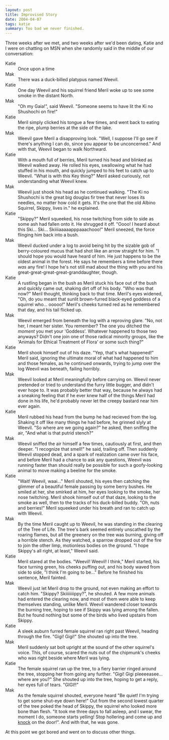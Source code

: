 ```yaml
---
layout: post
title: Improvised Story
date: 2004-04-07
tags: katie
summary: Too bad we never finished.
---
```


Three weeks after we met, and two weeks after we'd been dating, Katie and I were
on chatting on MSN when she randomly said in the middle of our conversation:

<dl class="dl-horizontal">
  <dt>Katie</dt><dd>Once upon a time</dd>
  <dt>Mak</dt><dd>There was a duck-billed platypus named Weevil.</dd>
  <dt>Katie</dt><dd>One day Weevil and his squirrel friend Meril woke up to see some smoke in the distant North.</dd>
  <dt>Mak</dt><dd>"Oh my Gaia!", said Weevil. "Someone seems to have lit the Ki no Shushochi on fire!"</dd>
  <dt>Katie</dt><dd>Meril simply clicked his tongue a few times, and went back to eating the ripe, plump berries at the side of the lake.</dd>
  <dt>Mak</dt><dd>Weevil gave Meril a disapproving look. "Well, I suppose I'll go see if there's anything I can do, since you appear to be unconcerned." And with that, Weevil began to walk Northward.</dd>
  <dt>Katie</dt><dd>With a mouth full of berries, Meril turned his head and blinked as Weevil walked away. He rolled his eyes, swallowing what he had stuffed in his mouth, and quickly jumped to his feet to catch up to Weevil. "What is with this Key thing?" Meril asked curiously, not understanding what Weevil knew.</dd>
  <dt>Mak</dt><dd>Weevil just shook his head as he continued walking. "The Ki no Shushochi is the great big douglas fir tree that never loses its needles, no matter how cold it gets. It's the one that the old Albino Squirrel, Skippy, lives in." he explained.</dd>
  <dt>Katie</dt><dd>"Skippy?" Meril squeeked, his nose twitching from side to side as some ash had fallen onto it. He shrugged it off. "Oooo! I heard about this Ski... Ski... Skiiiiaaaaapppaaachooo!" Meril sneezed, the force flinging him back into a bush.</dd>
  <dt>Mak</dt><dd>Weevil ducked under a log to avoid being hit by the sizable gob of berry-coloured mucus that had shot like an arrow straight for him. "I should hope you would have heard of him. He just happens to be the oldest animal in the forest. He says he remembers a time before there <em>was</em> any fire! I hope he's not still mad about the thing with you and his great-great-great-great-granddaughter, though.</dd>
  <dt>Katie</dt><dd>A rustling began in the bush as Meril stuck his face out of the bush and quickly came out, shaking dirt off of his body. "Who was that now?" Meril thought, thinking back to that time. Meril's eyes widened, "Oh, do you meant that sunlit brown-furred black-eyed goddess of a squirrel who... ooooo!" Meril's cheeks turned red as he remembered that day, and his tail flicked up.</dd>
  <dt>Mak</dt><dd>Weevil emerged from beneath the log with a reproving glare. "No, not her, I meant her sister. You remember? The one you ditched the <em>moment</em> you met your 'Goddess'. Whatever happened to those two anyways? Didn't one join one of those radical minority groups, like the 'Animals for Ethical Treatment of Flora' or some such thing?"</dd>
  <dt>Katie</dt><dd>Meril shook himself out of his daze. "Yep, that's what happened!" Meril said, ignoring the ultimate moral of what had happened to him and those females, as he continued onwards, trying to jump over the log Weevil was beneath, failing horribly.</dd>
  <dt>Mak</dt><dd>Weevil looked at Meril meaningfully before carrying on. Weevil never pretended or tried to understand the furry little bugger, and didn't ever hope to. It was probably better that way, because he always had a sneaking feeling that if he ever knew half of the things Meril had done in his life, he'd probably never let the creepy bastard near him ever again.</dd>
  <dt>Katie</dt><dd>Meril rubbed his head from the bump he had recieved from the log. Shaking it off like many things he had before, he grinned slyly at Weevil. "So where are we going again?" he asked, then sniffing the air, "And what is that putrid stench?"</dd>
  <dt>Mak</dt><dd>Weevil sniffed the air himself a few times, cautiously at first, and then deeper. "I recognize that smell!" he said, trailing off. Then suddenly Weevil stopped dead, and a spark of realization came over his face, and before Meril had a chance to ask any questions, Weevil was running faster than should really be possible for such a goofy-looking animal to move making a beeline for the smoke.</dd>
  <dt>Katie</dt><dd>"Wait! Weevil, waai..." Meril shouted, his eyes then catching the glimmer of a beautiful female passing by some berry bushes. He smiled at her, she smirked at him, her eyes looking to the smoke, her nose twitching. Meril shook himself out of that daze, looking to the smoke as well, then to the tracks of his duck-billed buddy. "Oh, nuts and berries!" Meril squeeked under his breath and ran to catch up with Weevil.</dd>
  <dt>Mak</dt><dd>By the time Meril caught up to Weevil, he was standing in the clearing of the Tree of Life. The tree's bark seemed entirely unscathed by the roaring flames, but all the greenery on the tree was burning, giving off a horrible stench. As they watched, a sparrow dropped out of the fire to join the other limp, motionless bodies on the ground. "I hope Skippy's all right, at least," Weevil said.</dd>
  <dt>Katie</dt><dd>Meril stared at the bodies. "Weevil! Weevil! I think," Meril started, his face turning green, his cheeks puffing out, and his body waved from side to side, "I think I'm going to be..." Before he finished his sentence, Meril fainted.</dd>
  <dt>Mak</dt><dd>Weevil just let Meril drop to the ground, not even making an effort to catch him. "Skippy? Skiiiiiiiippy?", he shouted. A few more animals had entered the clearing now, and most of them were able to keep themselves standing, unlike Meril. Weevil wandered closer towards the burning tree, hoping to see if Skippy was lying among the fallen. But he found nothing but some of the birds who lived upstairs from Skippy.</dd>
  <dt>Katie</dt><dd>A sleek auburn furred female squirrel ran right past Weevil, heading through the fire. "Gigi! Gigi!" She shouted up into the tree.</dd>
  <dt>Mak</dt><dd>Meril suddenly sat bolt upright at the sound of the other squirrel's voice. This, of course, scared the nuts out of the chipmunk's cheeks who was right beside where Meril was lying.</dd>
  <dt>Katie</dt><dd>The female squirrel ran up the tree, to a fiery barrier ringed around the tree, stopping her from going any further. "Gigi! Gigi pleeeeasee... where are you?" She shouted up into the tree, hoping to get a reply, her eyes full of tears. "GIGI!!"</dd>
  <dt>Mak</dt><dd>As the female squirrel shouted, everyone heard "Be quiet! I'm trying to get some shut-eye down here!" Out from the second lowest quarter of the tree poked the head of Skippy, the squirrel who looked more bone than flesh. "It took me three days to fall asleep, and I swear, the moment I do, someone starts yelling! Stop hollering and come up and <u>knock</u> on the door!". And with that, he was gone.</dd>
</dl>

At this point we got bored and went on to discuss other things.
